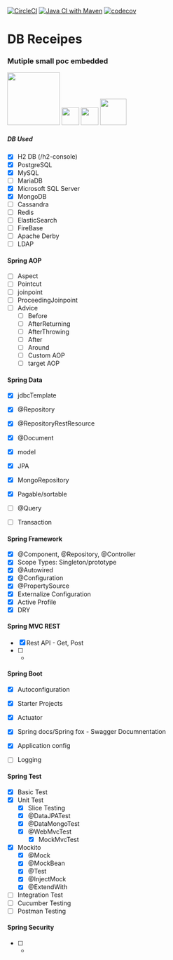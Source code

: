 [![CircleCI](https://circleci.com/gh/blitznihar/dbreceipes/tree/master.svg?style=svg)](https://circleci.com/gh/blitznihar/dbreceipes/tree/master) [![Java CI with Maven](https://github.com/blitznihar/dbreceipes/actions/workflows/main.yml/badge.svg)](https://github.com/blitznihar/dbreceipes/actions/workflows/main.yml) [![codecov](https://codecov.io/gh/blitznihar/dbreceipes/branch/master/graph/badge.svg?token=qbGhCu5PfG)](https://codecov.io/gh/blitznihar/dbreceipes)

# DB Receipes
### Mutiple small poc embedded

<img src="https://spring.io/images/spring-logo-9146a4d3298760c2e7e49595184e1975.svg" width="120" /> <img src="https://pbs.twimg.com/profile_images/1235868806079057921/fTL08u_H_400x400.png" width="40" /> <img src="https://encrypted-tbn0.gstatic.com/images?q=tbn:ANd9GcROJUm9_weCuiyHF_hgCDcL_f8BcSpiRQQFxA&usqp=CAU" width="40" /> <img src="https://www.h2database.com/html/images/h2-logo-2.png" width="60" />

##### DB Used
* [x] H2 DB (/h2-console)
* [x] PostgreSQL
* [x] MySQL
* [ ] MariaDB
* [x] Microsoft SQL Server
* [x] MongoDB
* [ ] Cassandra
* [ ] Redis
* [ ] ElasticSearch
* [ ] FireBase
* [ ] Apache Derby
* [ ] LDAP

#### Spring AOP
* [ ] Aspect
* [ ] Pointcut
* [ ] joinpoint
* [ ] ProceedingJoinpoint
* [ ] Advice
    * [ ] Before
    * [ ] AfterReturning
    * [ ] AfterThrowing
    * [ ] After
    * [ ] Around
    * [ ] Custom AOP
    * [ ] target AOP

#### Spring Data
* [x] jdbcTemplate
* [x] @Repository
* [x] @RepositoryRestResource
* [x] @Document
* [x] model
* [x] JPA
* [x] MongoRepository
* [x] Pagable/sortable
* [ ] @Query
* [ ] Transaction




#### Spring Framework
* [x] @Component, @Repository, @Controller
* [x] Scope Types: Singleton/prototype
* [x] @Autowired
* [x] @Configuration
* [x] @PropertySource
* [x] Externalize Configuration
* [x] Active Profile
* [x] DRY

#### Spring MVC REST
* [x] Rest API - Get, Post
* [ ] *

#### Spring Boot
* [x] Autoconfiguration
* [x] Starter Projects
* [x] Actuator
* [x] Spring docs/Spring fox - Swagger Documnentation
* [x] Application config
* [ ] Logging



#### Spring Test
* [x] Basic Test
* [x] Unit Test
    * [x] Slice Testing
    * [x] @DataJPATest
    * [x] @DataMongoTest
    * [x] @WebMvcTest
        * [x] MockMvcTest
* [x] Mockito
    * [x] @Mock
    * [x] @MockBean
    * [x] @Test
    * [x] @InjectMock
    * [x] @ExtendWith
* [ ] Integration Test
* [ ] Cucumber Testing
* [ ] Postman Testing

#### Spring Security
* [ ] *

